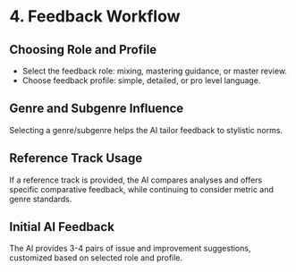 # 4. Feedback Workflow

## Choosing Role and Profile

- Select the feedback role: mixing, mastering guidance, or master review.  
- Choose feedback profile: simple, detailed, or pro level language.

## Genre and Subgenre Influence

Selecting a genre/subgenre helps the AI tailor feedback to stylistic norms.

## Reference Track Usage

If a reference track is provided, the AI compares analyses and offers specific comparative feedback, while continuing to consider metric and genre standards.


## Initial AI Feedback

The AI provides 3-4 pairs of issue and improvement suggestions, customized based on selected role and profile.
